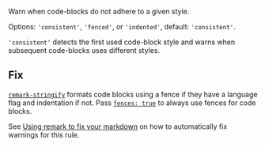 Warn when code-blocks do not adhere to a given style.

Options: `'consistent'`, `'fenced'`, or `'indented'`, default: `'consistent'`.

`'consistent'` detects the first used code-block style and warns when
subsequent code-blocks uses different styles.

## Fix

[`remark-stringify`](https://github.com/remarkjs/remark/tree/master/packages/remark-stringify)
formats code blocks using a fence if they have a language flag and
indentation if not. Pass
[`fences: true`](https://github.com/remarkjs/remark/tree/master/packages/remark-stringify#optionsfences)
to always use fences for code blocks.

See [Using remark to fix your markdown](https://github.com/remarkjs/remark-lint#using-remark-to-fix-your-markdown)
on how to automatically fix warnings for this rule.